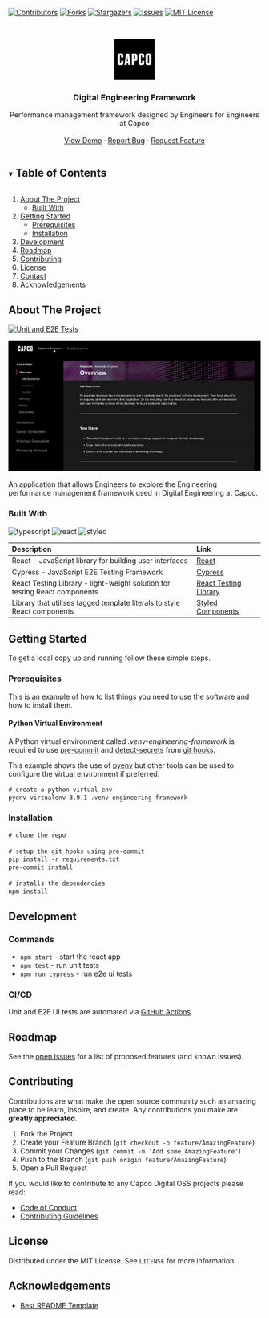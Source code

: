 [![Contributors][contributors-shield]][contributors-url]
[![Forks][forks-shield]][forks-url]
[![Stargazers][stars-shield]][stars-url]
[![Issues][issues-shield]][issues-url]
[![MIT License][license-shield]][license-url]

<!-- PROJECT LOGO -->
<br />
<p align="center">
  <a href="https://github.com/capcodigital/engineering-framework">
    <img src="images/logo.png" alt="Logo" width="80" height="80">
  </a>

  <h3 align="center">Digital Engineering Framework</h3>

  <p align="center">
    Performance management framework designed by Engineers for Engineers at Capco
    <br />
    <br />
    <a href="https://framework.capco.io">View Demo</a>
    ·
    <a href="https://github.com/capcodigital/engineering-framework/issues">Report Bug</a>
    ·
    <a href="https://github.com/capcodigital/engineering-framework/issues">Request Feature</a>
  </p>
</p>

<!-- TABLE OF CONTENTS -->
<details open="open">
  <summary><h2 style="display: inline-block">Table of Contents</h2></summary>
  <ol>
    <li>
      <a href="#about-the-project">About The Project</a>
      <ul>
        <li><a href="#built-with">Built With</a></li>
      </ul>
    </li>
    <li>
      <a href="#getting-started">Getting Started</a>
      <ul>
        <li><a href="#prerequisites">Prerequisites</a></li>
        <li><a href="#installation">Installation</a></li>
      </ul>
    </li>
    <li><a href="#development">Development</a></li>
    <li><a href="#roadmap">Roadmap</a></li>
    <li><a href="#contributing">Contributing</a></li>
    <li><a href="#license">License</a></li>
    <li><a href="#contact">Contact</a></li>
    <li><a href="#acknowledgements">Acknowledgements</a></li>
  </ol>
</details>

<!-- ABOUT THE PROJECT -->
## About The Project

[![Unit and E2E Tests](https://github.com/capcodigital/engineering-framework/actions/workflows/tests.yml/badge.svg)](https://github.com/capcodigital/engineering-framework/actions/workflows/tests.yml)

![Engineering Framework](./demo.gif)

An application that allows Engineers to explore the Engineering performance management framework used in Digital Engineering at Capco.

### Built With

![typescript](https://img.shields.io/badge/-TypeScript-007ACC?style=flat-square&logo=typescript&logoColor=white)
![react](https://img.shields.io/badge/-React-45b8d8?style=flat-square&logo=react&logoColor=white)
![styled](https://img.shields.io/badge/-Styled_Components-db7092?style=flat-square&logo=styled-components&logoColor=white)

| Description                                                        | Link                                                                      |
| :----------------------------------------------------------------- | :------------------------------------------------------------------------ |
| React - JavaScript library for building user interfaces| [React](https://github.com/facebook/create-react-app)|
| Cypress - JavaScript E2E Testing Framework| [Cypress](https://www.cypress.io/)|
| React Testing Library - light-weight solution for testing React components| [React Testing Library](https://www.cypress.io/)|
| Library that utilises tagged template literals to style React components | [Styled Components](https://styled-components.com/)|

<!-- GETTING STARTED -->
## Getting Started

To get a local copy up and running follow these simple steps.

### Prerequisites

This is an example of how to list things you need to use the software and how to install them.

#### Python Virtual Environment

A Python virtual environment called _.venv-engineering-framework_ is required to use [pre-commit](https://pre-commit.com/) and [detect-secrets](https://github.com/Yelp/detect-secrets) from [git hooks](https://git-scm.com/book/en/v2/Customizing-Git-Git-Hooks).

This example shows the use of [pyenv](https://github.com/pyenv/pyenv) but other tools can be used to configure the virtual environment if preferred.

```shell
# create a python virtual env
pyenv virtualenv 3.9.1 .venv-engineering-framework
```

### Installation

```shell
# clone the repo

# setup the git hooks using pre-commit
pip install -r requirements.txt
pre-commit install

# installs the dependencies
npm install
```

<!-- USAGE EXAMPLES -->
## Development

### Commands

* `npm start` - start the react app
* `npm test` - run unit tests
* `npm run cypress` - run e2e ui tests

### CI/CD

Unit and E2E UI tests are automated via [GitHub Actions](https://github.com/capcodigital/engineering-framework/actions).

<!-- ROADMAP -->
## Roadmap

See the [open issues](https://github.com/capcodigital/engineering-framework/issues) for a list of proposed features (and known issues).

<!-- CONTRIBUTING -->
## Contributing

Contributions are what make the open source community such an amazing place to be learn, inspire, and create. Any contributions you make are **greatly appreciated**.

1. Fork the Project
2. Create your Feature Branch (`git checkout -b feature/AmazingFeature`)
3. Commit your Changes (`git commit -m 'Add some AmazingFeature'`)
4. Push to the Branch (`git push origin feature/AmazingFeature`)
5. Open a Pull Request

If you would like to contribute to any Capco Digital OSS projects please read:

* [Code of Conduct](https://github.com/capcodigital/.github/blob/master/CODE_OF_CONDUCT.md)
* [Contributing Guidelines](https://github.com/capcodigital/.github/blob/master/CONTRIBUTING.md)

<!-- LICENSE -->
## License

Distributed under the MIT License. See `LICENSE` for more information.

<!-- ACKNOWLEDGEMENTS -->
## Acknowledgements

* [Best README Template](https://github.com/othneildrew/Best-README-Template/blob/master/README.md)

<!-- MARKDOWN LINKS & IMAGES -->
<!-- https://www.markdownguide.org/basic-syntax/#reference-style-links -->
[contributors-shield]: https://img.shields.io/github/contributors/capcodigital/engineering-framework.svg?style=for-the-badge
[contributors-url]: https://github.com/capcodigital/engineering-framework/graphs/contributors
[forks-shield]: https://img.shields.io/github/forks/capcodigital/engineering-framework.svg?style=for-the-badge
[forks-url]: https://github.com/capcodigital/engineering-framework/network/members
[stars-shield]: https://img.shields.io/github/stars/capcodigital/engineering-framework.svg?style=for-the-badge
[stars-url]: https://github.com/capcodigital/engineering-framework/stargazers
[issues-shield]: https://img.shields.io/github/issues/capcodigital/engineering-framework.svg?style=for-the-badge
[issues-url]: https://github.com/capcodigital/engineering-framework/issues
[license-shield]: https://img.shields.io/github/license/capcodigital/engineering-framework.svg?style=for-the-badge
[license-url]: https://github.com/capcodigital/engineering-framework/blob/master/LICENSE
